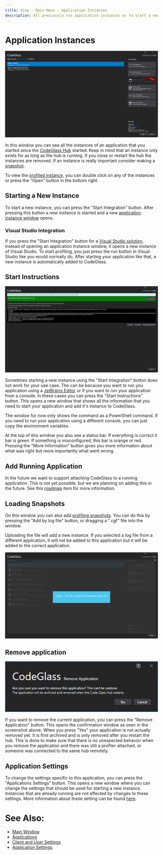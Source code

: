 ```yaml
---
title: View - Main Menu - Application Instances
description: All previously run application instances or to start a new one.
---
```

# Application Instances
![assets/img/mainwindow/MainMenuAppInstances.png](../../../assets/img/MainMenu/MainMenuAppInstances.png)

In this window you can see all the instances of an application that you started since the [CodeGlass Hub](../../features/CodeGlassHub.md) started. Keep in mind that an instance only exists for as long as the hub is running. If you close or restart the hub the instances are removed. If an instance is really important consider making a [snapshot](../ApplicationInstanceDockWindow/Toolbar.md#snapshots).

To view the [profiled instance](../ApplicationInstanceDockWindow.md), you can double click on any of the instances or press the "Open" button in the bottom right.

## Starting a New Instance
To start a new instance, you can press the "Start Integration" button. After pressing this button a new instance is started and a new [application instance window](../ApplicationInstanceDockWindow.md) opens.

### Visual Studio Integration
If you press the "Start Integration" button for a [Visual Studio solution](../../features/supportedruntimes.md#visual-studio-solution), instead of opening an application instance window, it opens a new instance of Visual Studio. To start profiling, you just press the run button in Visual Studio like you would normally do. After starting your application like that, a new instance is automatically added to CodeGlass.

## Start Instructions
![assets/img/mainwindow/AppInstanceStartInstructions.png](../../../assets/img/MainMenu/AppInstanceStartInstructions.png)

Sometimes starting a new instance using the "Start Integration" button does not work for your use case. The can be because you want to run you application using a [JetBrains Editor](../../features/JetbrainsEditors.md) or if you want to run your application from a console. In these cases you can press the "Start Instructions" button. This opens a new window that shows all the information that you need to start your application and add it's instance to CodeGlass. 

The window for now only shows the command as a PowerShell command. If you need to run your application using a different console, you can just copy the environment variables.

At the top of this window you also see a status bar. If everything is correct it bar is green. If something is misconfigured, this bar is orange or red. Pressing the "More Information" button gives you more information about what was right but more importantly what went wrong.

## Add Running Application
In the future we want to support attaching CodeGlass to a running application. This is not yet possible, but we are planning on adding this in the future. See this [roadmap](../../Roadmap/AttachToRunningApplication.md) item for more information.

## Loading Snapshots
On this window you can also add [profiling snapshots](../../features/ProfilingSnapshots.md). You can do this by pressing the "Add by log file" button, or dragging a ".cgf" file into the window.

Uploading the file will add a new instance. If you selected a log file from a different application, it will not be added to this application but it will be added to the correct application.

![assets/img/mainwindow/DragAndDropLogFile.png](../../../assets/img/MainMenu/DragAndDropLogFile.png)

## Remove application
![assets/img/mainwindow/RemoveApplicationConfirmation.png](../../../assets/img/MainMenu/RemoveApplicationConfirmation.png)

If you want to remove the current application, you can press the "Remove Application" button. This opens the confirmation window as seen in the screenshot above. When you press "Yes" your application is not actually removed yet. It is first archived and is only removed after you restart the hub. This is done to make sure that there is no unexpected behavior when you remove the application and there was still a profiler attached, or someone was connected to the same hub remotely.

## Application Settings
To change the settings specific to this application, you can press the "Applications Settings" button. This opens a new window where you can change the settings that should be used for starting a new instance. Instances that are already running are not affected by changes to these settings. More information about these setting can be found [here](../ApplicationSettingsWindow.md).

<!-- # Application Breadcrumbs: 
- [Splashscreen](../Splashscreen.md) / [Main Menu - Applications](application.md) / -->

# See Also:
 - [Main Window ](../mainwindow.md)
 - [Applications ](application.md)
 - [Client and User Settings](../clientusersettingswindow.md)
 - [Application Settings](../ApplicationSettingsWindow.md)